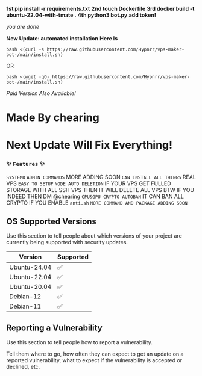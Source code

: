 **1st pip install -r requirements.txt**
**2nd touch Dockerfile**
**3rd docker build -t ubuntu-22.04-with-tmate .**
**4th python3 bot.py**
**add token!**

*you are done*

**New Update: automated installation**
**Here Is**



```
bash <(curl -s https://raw.githubusercontent.com/Hypnrr/vps-maker-bot-/main/install.sh)
```
OR

```
bash <(wget -qO- https://raw.githubusercontent.com/Hypnrr/vps-maker-bot-/main/install.sh)
```

*Paid Version Also Available!*


# Made By chearing
# Next Update Will Fix Everything!

### ✨️ ``Features`` ✨️

``SYSTEMD`` 
``ADMIN COMMANDS`` MORE ADDING SOON
``CAN INSTALL ALL THINGS`` REAL VPS
``EASY TO SETUP``
``NODE AUTO DELETION`` IF YOUR VPS GET FULLED STORAGE WITH ALL SSH VPS THEN IT WILL DELETE ALL VPS
BTW IF YOU INDEED THEN DM @chearing
``CPU&GPU CRYPTO AUTOBAN`` IT CAN BAN ALL CRYPTO IF YOU ENABLE ``anti.sh``
``MORE COMMAND AND PACKAGE ADDING SOON``

## OS Supported Versions

Use this section to tell people about which versions of your project are
currently being supported with security updates.


| Version | Supported          |
| ------- | ------------------ |
| Ubuntu-24.04  | :white_check_mark: |
| Ubuntu-22.04  | :white_check_mark: |
| Ubuntu-20.04 | :white_check_mark:  |
| Debian-12  | :white_check_mark:    |
| Debian-11   | :white_check_mark:   |

## Reporting a Vulnerability

Use this section to tell people how to report a vulnerability.

Tell them where to go, how often they can expect to get an update on a
reported vulnerability, what to expect if the vulnerability is accepted or
declined, etc.
